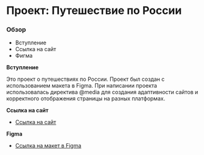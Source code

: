 # Проект: Путешествие по России

### Обзор
* Вступление
* Ссылка на сайт
* Фигма

**Вступление**

Это проект о путешествиях по России. Проект был создан с использованием макета в Figma. При написании проекта использовалась директива @media для создания адаптивности сайтов и корректного отображения страницы на разных платформах.

**Ссылка на сайт**

* [Ссылка на сайт](https://aleksndrbubnov.github.io/russian-travel/)

**Figma**

* [Ссылка на макет в Figma](https://www.figma.com/file/5S2WSbEFL6awjVWJ0NWL8Q/Sprint-3_-Russia-_-desktop-%2B-mobile?node-id=62863-752&t=2g6xMqwaOG4UjJRz-0)
